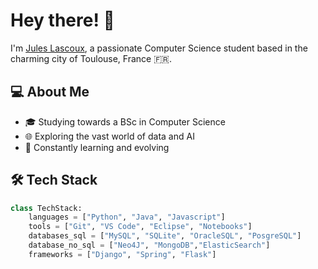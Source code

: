 # Hey there! 👋

I'm [Jules Lascoux](https://github.com/JulesLscx/), a passionate Computer Science student based in the charming city of Toulouse, France 🇫🇷. 

## 💻 About Me

- 🎓 Studying towards a BSc in Computer Science
- 🌐 Exploring the vast world of data and AI
- 🚀 Constantly learning and evolving

## 🛠️ Tech Stack

```python
class TechStack:
    languages = ["Python", "Java", "Javascript"]
    tools = ["Git", "VS Code", "Eclipse", "Notebooks"]
    databases_sql = ["MySQL", "SQLite", "OracleSQL", "PosgreSQL"]
    database_no_sql = ["Neo4J", "MongoDB","ElasticSearch"]
    frameworks = ["Django", "Spring", "Flask"]
```
